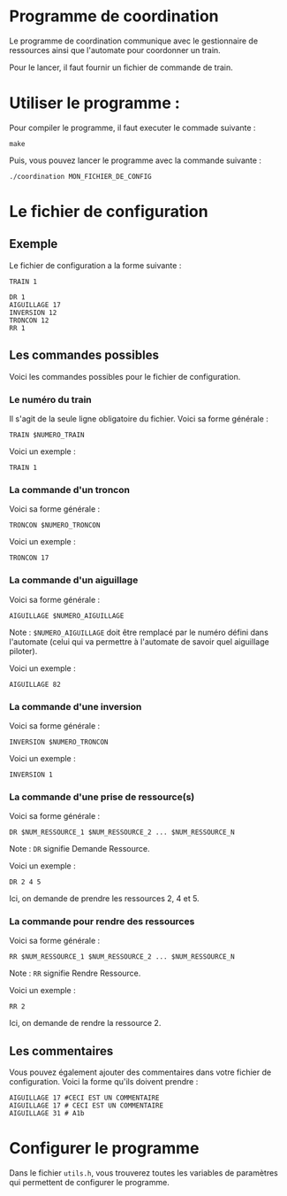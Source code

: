 # Programme de coordination

Le programme de coordination communique avec le gestionnaire de ressources 
ainsi que l'automate pour coordonner un train.

Pour le lancer, il faut fournir un fichier de commande de train.

# Utiliser le programme :

Pour compiler le programme, il faut executer le commade suivante :

```
make
```

Puis, vous pouvez lancer le programme avec la commande suivante :

```
./coordination MON_FICHIER_DE_CONFIG
```

# Le fichier de configuration

## Exemple

Le fichier de configuration a la forme suivante :

```
TRAIN 1

DR 1
AIGUILLAGE 17
INVERSION 12
TRONCON 12
RR 1
```

## Les commandes possibles

Voici les commandes possibles pour le fichier de configuration.

### Le numéro du train

Il s'agit de la seule ligne obligatoire du fichier. Voici sa forme générale : 
```
TRAIN $NUMERO_TRAIN
```

Voici un exemple :

```
TRAIN 1
```

### La commande d'un troncon

Voici sa forme générale :
```
TRONCON $NUMERO_TRONCON
```

Voici un exemple :

```
TRONCON 17
```

### La commande d'un aiguillage

Voici sa forme générale :
```
AIGUILLAGE $NUMERO_AIGUILLAGE
```

Note : `$NUMERO_AIGUILLAGE` doit être remplacé par le numéro défini dans l'automate (celui qui va permettre à 
l'automate de savoir quel aiguillage piloter).

Voici un exemple :

```
AIGUILLAGE 82
```

### La commande d'une inversion

Voici sa forme générale :
```
INVERSION $NUMERO_TRONCON
```

Voici un exemple :

```
INVERSION 1
```

### La commande d'une prise de ressource(s)

Voici sa forme générale :
```
DR $NUM_RESSOURCE_1 $NUM_RESSOURCE_2 ... $NUM_RESSOURCE_N
```

Note : `DR` signifie Demande Ressource.

Voici un exemple :

```
DR 2 4 5
```

Ici, on demande de prendre les ressources 2, 4 et 5.

### La commande pour rendre des ressources

Voici sa forme générale :
```
RR $NUM_RESSOURCE_1 $NUM_RESSOURCE_2 ... $NUM_RESSOURCE_N
```

Note : `RR` signifie Rendre Ressource.

Voici un exemple :

```
RR 2
```

Ici, on demande de rendre la ressource 2.

## Les commentaires

Vous pouvez également ajouter des commentaires dans votre fichier de configuration.
Voici la forme qu'ils doivent prendre :
```
AIGUILLAGE 17 #CECI EST UN COMMENTAIRE
AIGUILLAGE 17 # CECI EST UN COMMENTAIRE
AIGUILLAGE 31 # A1b
```

# Configurer le programme

Dans le fichier `utils.h`, vous trouverez toutes les variables de 
paramètres qui permettent de configurer le programme.
